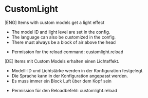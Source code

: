 # CustomLight
[ENG]
Items with custom models get a light effect
- The model ID and light level are set in the config.
- The language can also be customized in the config.
- There must always be a block of air above the head
* Permission for the reload command:
customlight.reload


[DE]
Items mit Custom Models erhalten einen Lichteffekt.
- Modell-ID und Lichtstärke werden in der Konfiguration festgelegt.
- Die Sprache kann in der Konfiguration angepasst werden.
- Es muss immer ein Block Luft über dem Kopf sein
* Permission für den Reloadbefehl: 
customlight.reload
